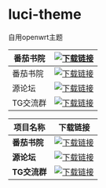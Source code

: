 # luci-theme
自用openwrt主题


| 番茄书院 | [![下载链接](https://img.shields.io/badge/下载-链接-blueviolet.svg?logo=hack-the-box)](http://doubi.tk) |
|-----------|--------------------------------------------------------------------------------------------------|
| 番茄书院 | [![下载链接](https://img.shields.io/badge/下载-链接-blueviolet.svg?logo=hack-the-box)](http://doubi.tk) |
| 源论坛   | [![下载链接](https://img.shields.io/badge/下载-链接-blueviolet.svg?logo=hack-the-box)](https://link3.cc/yuanlunt) |                                 |
| TG交流群 | [![下载链接](https://img.shields.io/badge/下载-链接-blueviolet.svg?logo=hack-the-box)](https://t.me/dahuilang888) |     






| **项目名称** | **下载链接**                                                                                     |
|--------------|--------------------------------------------------------------------------------------------------|
| **番茄书院** | [![下载链接](https://img.shields.io/badge/下载-链接-blueviolet.svg?logo=hack-the-box)](http://doubi.tk) |
| **源论坛**   | [![下载链接](https://img.shields.io/badge/下载-链接-blueviolet.svg?logo=hack-the-box)](https://link3.cc/yuanlunt) |
| **TG交流群** | [![下载链接](https://img.shields.io/badge/下载-链接-blueviolet.svg?logo=hack-the-box)](https://t.me/dahuilang888) |

